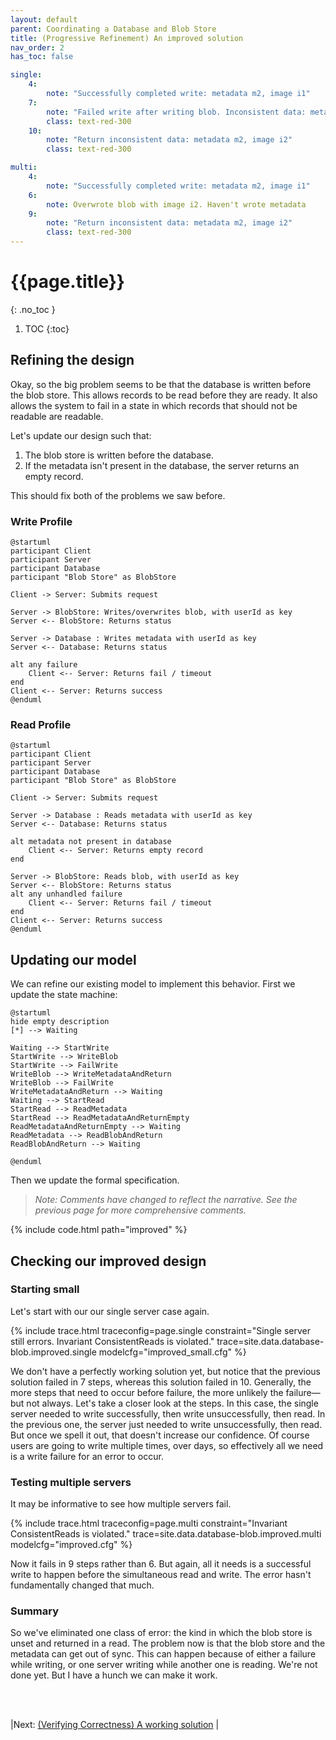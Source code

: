 ```yaml
---
layout: default
parent: Coordinating a Database and Blob Store
title: (Progressive Refinement) An improved solution
nav_order: 2
has_toc: false

single:
    4:
        note: "Successfully completed write: metadata m2, image i1"
    7:
        note: "Failed write after writing blob. Inconsistent data: metadata m2, image i2"
        class: text-red-300
    10:
        note: "Return inconsistent data: metadata m2, image i2"
        class: text-red-300

multi:
    4:
        note: "Successfully completed write: metadata m2, image i1"
    6:
        note: Overwrote blob with image i2. Haven't wrote metadata
    9:
        note: "Return inconsistent data: metadata m2, image i2"
        class: text-red-300
---
```

# {{page.title}}
{: .no_toc }

1. TOC
{:toc}

## Refining the design

Okay, so the big problem seems to be that the database is written before the blob store. This allows records to be read before they are ready. It also allows the system to fail in a state in which records that should not be readable are readable.

Let's update our design such that:
1. The blob store is written before the database.
2. If the metadata isn't present in the database, the server returns an empty record.

This should fix both of the problems we saw before.

### Write Profile
```plantuml
@startuml
participant Client
participant Server
participant Database
participant "Blob Store" as BlobStore

Client -> Server: Submits request

Server -> BlobStore: Writes/overwrites blob, with userId as key
Server <-- BlobStore: Returns status

Server -> Database : Writes metadata with userId as key
Server <-- Database: Returns status

alt any failure
    Client <-- Server: Returns fail / timeout
end
Client <-- Server: Returns success
@enduml
```
### Read Profile
```plantuml
@startuml
participant Client
participant Server
participant Database
participant "Blob Store" as BlobStore

Client -> Server: Submits request

Server -> Database : Reads metadata with userId as key
Server <-- Database: Returns status

alt metadata not present in database
    Client <-- Server: Returns empty record
end

Server -> BlobStore: Reads blob, with userId as key
Server <-- BlobStore: Returns status
alt any unhandled failure
    Client <-- Server: Returns fail / timeout
end
Client <-- Server: Returns success
@enduml
```

## Updating our model
We can refine our existing model to implement this behavior. First we update the state machine:

```plantuml
@startuml
hide empty description
[*] --> Waiting

Waiting --> StartWrite
StartWrite --> WriteBlob
StartWrite --> FailWrite
WriteBlob --> WriteMetadataAndReturn
WriteBlob --> FailWrite
WriteMetadataAndReturn --> Waiting
Waiting --> StartRead
StartRead --> ReadMetadata
StartRead --> ReadMetadataAndReturnEmpty
ReadMetadataAndReturnEmpty --> Waiting
ReadMetadata --> ReadBlobAndReturn
ReadBlobAndReturn --> Waiting

@enduml
```


Then we update the formal specification.

> _Note: Comments have changed to reflect the narrative. See the previous page for more comprehensive comments._

{% include code.html path="improved" %}

## Checking our improved design

### Starting small

Let's start with our our single server case again.

{% include trace.html traceconfig=page.single constraint="Single server still errors. Invariant ConsistentReads is violated." trace=site.data.database-blob.improved.single modelcfg="improved_small.cfg" %}

We don't have a perfectly working solution yet, but notice that the previous solution failed in 7 steps, whereas this solution failed in 10. Generally, the more steps that need to occur before failure, the more unlikely the failure—but not always. Let's take a closer look at the steps. In this case, the single server needed to write successfully, then write unsuccessfully, then read. In the previous one, the server just needed to write unsuccessfully, then read. But once we spell it out, that doesn't increase our confidence. Of course users are going to write multiple times, over days, so effectively all we need is a write failure for an error to occur.

### Testing multiple servers

It may be informative to see how multiple servers fail.

{% include trace.html traceconfig=page.multi constraint="Invariant ConsistentReads is violated." trace=site.data.database-blob.improved.multi modelcfg="improved.cfg" %}

Now it fails in 9 steps rather than 6. But again, all it needs is a successful write to happen before the simultaneous read and write. The error hasn't fundamentally changed that much.

### Summary

So we've eliminated one class of error: the kind in which the blob store is unset and returned in a read. The problem now is that the blob store and the metadata can get out of sync. This can happen because of either a failure while writing, or one server writing while another one is reading. We're not done yet. But I have a hunch we can make it work.

<br><br>

|Next: [(Verifying Correctness) A working solution](../working) |